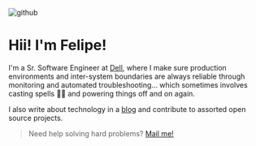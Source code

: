 ![github](https://user-images.githubusercontent.com/2183824/115489910-6a934400-a233-11eb-9a0b-99c57d46252d.png)

# Hii! I'm Felipe!

I'm a Sr. Software Engineer at [Dell][dell], where I make sure production environments and inter-system boundaries are always reliable through monitoring and automated troubleshooting... which sometimes involves casting spells 📜✨ and powering things off and on again.

I also write about technology in a [blog][blog] and contribute to assorted open source projects.

> Need help solving hard problems? [Mail me!][mail]

[mail]: mailto:felipe.oltavares@gmail.com
[dell]: https://dell.com
[blog]: felipetavares.com
